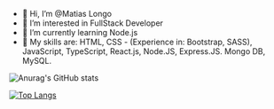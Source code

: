 - 👋 Hi, I’m @Matias Longo
- 👀 I’m interested in FullStack Developer
- 🌱 I’m currently learning Node.js
- 🔧 My skills are: HTML, CSS - (Experience in: Bootstrap, SASS), JavaScript, TypeScript, React.js, Node.JS, Express.JS. Mongo DB, MySQL.
<!---
MatL98/MatL98 is a ✨ special ✨ repository because its `README.md` (this file) appears on your GitHub profile.
You can click the Preview link to take a look at your changes.
--->
![Anurag's GitHub stats](https://github-readme-stats.vercel.app/api?username=MatL98&show_icons=true&theme=tokyonight)


[![Top Langs](https://github-readme-stats.vercel.app/api/top-langs/?username=MatL98&layout=compact)](https://github.com/anuraghazra/github-readme-stats)

